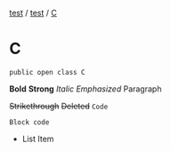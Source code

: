 [test](test/index) / [test](test/test/index) / [C](test/test/-c)


# C

`public open class C`

**Bold** **Strong** *Italic* *Emphasized* 
Paragraph

 ~~Strikethrough~~ ~~Deleted~~ `Code` 
``` 
Block code
```

 * List Item

 



